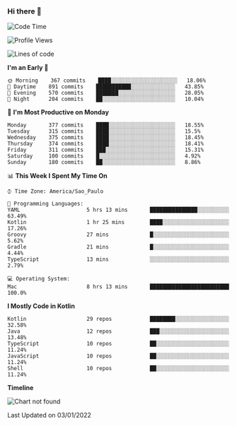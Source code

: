### Hi there 👋

<!--
**fernandonogueira/fernandonogueira** is a ✨ _special_ ✨ repository because its `README.md` (this file) appears on your GitHub profile.

Here are some ideas to get you started:

- 🔭 I’m currently working on ...
- 🌱 I’m currently learning ...
- 👯 I’m looking to collaborate on ...
- 🤔 I’m looking for help with ...
- 💬 Ask me about ...
- 📫 How to reach me: ...
- 😄 Pronouns: ...
- ⚡ Fun fact: ...
-->

<!--START_SECTION:waka-->
![Code Time](http://img.shields.io/badge/Code%20Time-1%2C196%20hrs%2017%20mins-blue)

![Profile Views](http://img.shields.io/badge/Profile%20Views-0-blue)

![Lines of code](https://img.shields.io/badge/From%20Hello%20World%20I%27ve%20Written-329%20Thousand%20lines%20of%20code-blue)

**I'm an Early 🐤** 

```text
🌞 Morning    367 commits    ████░░░░░░░░░░░░░░░░░░░░░   18.06% 
🌆 Daytime    891 commits    ███████████░░░░░░░░░░░░░░   43.85% 
🌃 Evening    570 commits    ███████░░░░░░░░░░░░░░░░░░   28.05% 
🌙 Night      204 commits    ██░░░░░░░░░░░░░░░░░░░░░░░   10.04%

```
📅 **I'm Most Productive on Monday** 

```text
Monday       377 commits    ████░░░░░░░░░░░░░░░░░░░░░   18.55% 
Tuesday      315 commits    ████░░░░░░░░░░░░░░░░░░░░░   15.5% 
Wednesday    375 commits    ████░░░░░░░░░░░░░░░░░░░░░   18.45% 
Thursday     374 commits    ████░░░░░░░░░░░░░░░░░░░░░   18.41% 
Friday       311 commits    ███░░░░░░░░░░░░░░░░░░░░░░   15.31% 
Saturday     100 commits    █░░░░░░░░░░░░░░░░░░░░░░░░   4.92% 
Sunday       180 commits    ██░░░░░░░░░░░░░░░░░░░░░░░   8.86%

```


📊 **This Week I Spent My Time On** 

```text
⌚︎ Time Zone: America/Sao_Paulo

💬 Programming Languages: 
YAML                     5 hrs 13 mins       ███████████████░░░░░░░░░░   63.49% 
Kotlin                   1 hr 25 mins        ████░░░░░░░░░░░░░░░░░░░░░   17.26% 
Groovy                   27 mins             █░░░░░░░░░░░░░░░░░░░░░░░░   5.62% 
Gradle                   21 mins             █░░░░░░░░░░░░░░░░░░░░░░░░   4.44% 
TypeScript               13 mins             ░░░░░░░░░░░░░░░░░░░░░░░░░   2.79%

💻 Operating System: 
Mac                      8 hrs 13 mins       █████████████████████████   100.0%

```

**I Mostly Code in Kotlin** 

```text
Kotlin                   29 repos            ████████░░░░░░░░░░░░░░░░░   32.58% 
Java                     12 repos            ███░░░░░░░░░░░░░░░░░░░░░░   13.48% 
TypeScript               10 repos            ██░░░░░░░░░░░░░░░░░░░░░░░   11.24% 
JavaScript               10 repos            ██░░░░░░░░░░░░░░░░░░░░░░░   11.24% 
Shell                    10 repos            ██░░░░░░░░░░░░░░░░░░░░░░░   11.24%

```


**Timeline**

![Chart not found](https://raw.githubusercontent.com/fernandonogueira/fernandonogueira/master/charts/bar_graph.png) 


 Last Updated on 03/01/2022
<!--END_SECTION:waka-->
